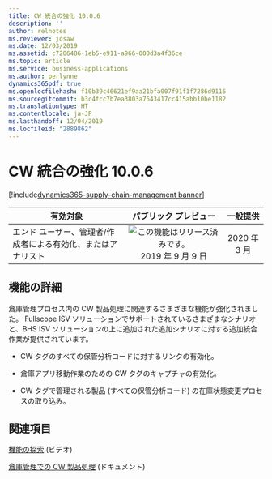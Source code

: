 ```yaml
---
title: CW 統合の強化 10.0.6
description: ''
author: relnotes
ms.reviewer: josaw
ms.date: 12/03/2019
ms.assetid: c7206486-1eb5-e911-a966-000d3a4f36ce
ms.topic: article
ms.service: business-applications
ms.author: perlynne
dynamics365pdf: true
ms.openlocfilehash: f10b39c46621ef9aa21bfa007f91f1f7286d9116
ms.sourcegitcommit: b3c4fcc7b7ea3803a7643417cc415abb10be1182
ms.translationtype: HT
ms.contentlocale: ja-JP
ms.lasthandoff: 12/04/2019
ms.locfileid: "2889862"
---
```

# <a name="further-catch-weight-integration-1006"></a>CW 統合の強化 10.0.6
[!include[dynamics365-supply-chain-management banner](../includes/dynamics365-supply-chain-management.md)]

| 有効対象    |  パブリック プレビュー | 一般提供 | 
| ---------- | :----------: |:----------: |
|エンド ユーザー、管理者/作成者による有効化、またはアナリスト|![この機能はリリース済みです。](/dynamics365-release-plan/media/green-checkmark.png "この機能はリリース済みです。") 2019 年 9 月 9 日| 2020 年 3 月|






## <a name="feature-details"></a>機能の詳細
<!--feature detail start -->
倉庫管理プロセス内の CW 製品処理に関連するさまざまな機能が強化されました。 Fullscope ISV ソリューションでサポートされているさまざまなシナリオと、BHS ISV ソリューションの上に追加された追加シナリオに対する追加統合作業が提供されています。

- CW タグのすべての保管分析コードに対するリンクの有効化。

- 倉庫アプリ移動作業のための CW タグのキャプチャの有効化。

- CW タグで管理される製品 (すべての保管分析コード) の在庫状態変更プロセスの取り込み。

<!--feature detail end -->










## <a name="see-also"></a>関連項目
[機能の探索](https://www.microsoft.com/videoplayer/embed/RE4jzx8) (ビデオ)

[倉庫管理での CW 製品処理](https://docs.microsoft.com/dynamics365/unified-operations/supply-chain/warehousing/catch-weight-processing) (ドキュメント)

